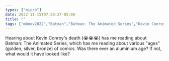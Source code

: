 ```yaml
---
types: ["micro"]
date: 2022-11-15T07:30:27-05:00
title: ""
tags: ["mbnov2022","Batman","Batman: The Animated Series","Kevin Conroy","comics"]
---
```

Hearing about Kevin Conroy's death (😭😭😭) has me reading about Batman: The Animated Series, which has me reading about various "ages" (golden, silver, bronze) of comics. Was there ever an aluminium age? If not, what would it have looked like?
